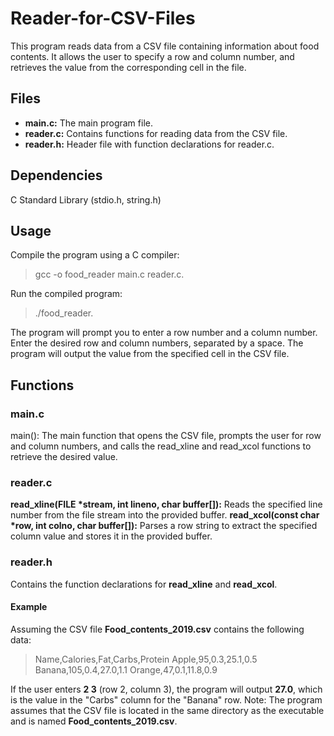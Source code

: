 # Reader-for-CSV-Files

This program reads data from a CSV file containing information about food contents. It allows the user to specify a row and column number, and retrieves the value from the corresponding cell in the file.

## Files

 - **__main.c:__** The main program file.
 - **__reader.c:__** Contains functions for reading data from the CSV file.
 - **__reader.h:__** Header file with function declarations for reader.c.

## Dependencies

C Standard Library (stdio.h, string.h)

## Usage

Compile the program using a C compiler:
> gcc -o food_reader main.c reader.c.

Run the compiled program:

> ./food_reader.

The program will prompt you to enter a row number and a column number.
Enter the desired row and column numbers, separated by a space.
The program will output the value from the specified cell in the CSV file.

## Functions

### main.c

main(): The main function that opens the CSV file, prompts the user for row and column numbers, and calls the read_xline and read_xcol functions to retrieve the desired value.

### reader.c

**__read_xline(FILE *stream, int lineno, char buffer[]):__** Reads the specified line number from the file stream into the provided buffer.
**__read_xcol(const char *row, int colno, char buffer[]):__** Parses a row string to extract the specified column value and stores it in the provided buffer.

### reader.h

Contains the function declarations for **__read_xline__** and **__read_xcol__**.

#### Example
Assuming the CSV file **__Food_contents_2019.csv__** contains the following data:


> Name,Calories,Fat,Carbs,Protein
> Apple,95,0.3,25.1,0.5
> Banana,105,0.4,27.0,1.1
> Orange,47,0.1,11.8,0.9

If the user enters **__2 3__** (row 2, column 3), the program will output **__27.0__**, which is the value in the "Carbs" column for the "Banana" row.
Note: The program assumes that the CSV file is located in the same directory as the executable and is named **__Food_contents_2019.csv__**.

